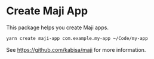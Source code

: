 # Create Maji App

This package helps you create Maji apps.

```sh
yarn create maji-app com.example.my-app ~/Code/my-app
```

See https://github.com/kabisa/maji for more information.